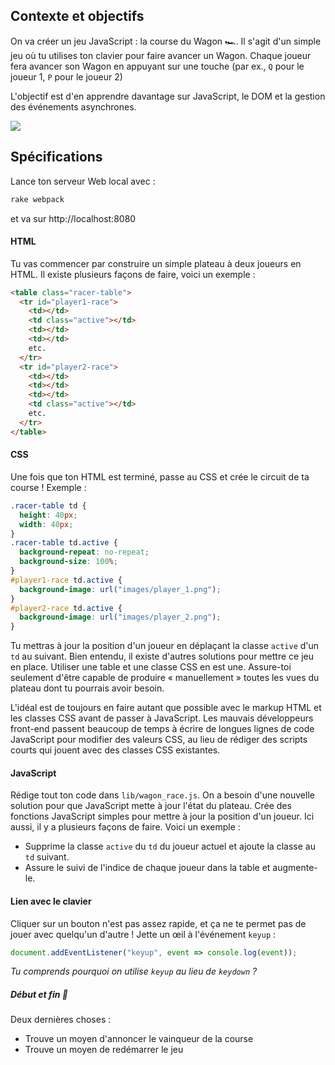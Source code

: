## Contexte et objectifs

On va créer un jeu JavaScript : la course du Wagon 🏎. Il s'agit d'un simple jeu où tu utilises ton clavier pour faire avancer un Wagon. Chaque joueur fera avancer son Wagon en appuyant sur une touche (par ex., `Q` pour le joueur 1, `P` pour le joueur 2)

L'objectif est d'en apprendre davantage sur JavaScript, le DOM et la gestion des événements asynchrones.

![](https://raw.githubusercontent.com/lewagon/fullstack-images/master/frontend/wagon_race.gif)

## Spécifications
Lance ton serveur Web local avec :

```bash
rake webpack
```
et va sur http://localhost:8080

#### HTML

Tu vas commencer par construire un simple plateau à deux joueurs en HTML. Il existe plusieurs façons de faire, voici un exemple :

```html
<table class="racer-table">
  <tr id="player1-race">
    <td></td>
    <td class="active"></td>
    <td></td>
    <td></td>
    etc.
  </tr>
  <tr id="player2-race">
    <td></td>
    <td></td>
    <td></td>
    <td class="active"></td>
    etc.
  </tr>
</table>
```

#### CSS

Une fois que ton HTML est terminé, passe au CSS et crée le circuit de ta course ! Exemple :

```css
.racer-table td {
  height: 40px;
  width: 40px;
}
.racer-table td.active {
  background-repeat: no-repeat;
  background-size: 100%;
}
#player1-race td.active {
  background-image: url("images/player_1.png");
}
#player2-race td.active {
  background-image: url("images/player_2.png");
}
```

Tu mettras à jour la position d'un joueur en déplaçant la classe `active` d'un `td` au suivant. Bien entendu, il existe d'autres solutions pour mettre ce jeu en place. Utiliser une table et une classe CSS en est une. Assure-toi seulement d'être capable de produire « manuellement » toutes les vues du plateau dont tu pourrais avoir besoin.

L'idéal est de toujours en faire autant que possible avec le markup HTML et les classes CSS avant de passer à JavaScript. Les mauvais développeurs front-end passent beaucoup de temps à écrire de longues lignes de code JavaScript pour modifier des valeurs CSS, au lieu de rédiger des scripts courts qui jouent avec des classes CSS existantes.

#### JavaScript

Rédige tout ton code dans `lib/wagon_race.js`. On a besoin d'une nouvelle solution pour que JavaScript mette à jour l'état du plateau. Crée des fonctions JavaScript simples pour mettre à jour la position d'un joueur. Ici aussi, il y a plusieurs façons de faire. Voici un exemple :

- Supprime la classe `active` du `td` du joueur actuel et ajoute la classe au `td` suivant.
- Assure le suivi de l'indice de chaque joueur dans la table et augmente-le.


#### Lien avec le clavier

Cliquer sur un bouton n'est pas assez rapide, et ça ne te permet pas de jouer avec quelqu'un d'autre ! Jette un œil à l'événement `keyup` :

```js
document.addEventListener("keyup", event => console.log(event));
```

_Tu comprends pourquoi on utilise `keyup` au lieu de `keydown` ?_

##### Début et fin 🏁

Deux dernières choses :

- Trouve un moyen d'annoncer le vainqueur de la course
- Trouve un moyen de redémarrer le jeu
